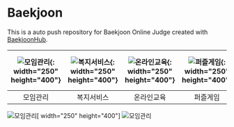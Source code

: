 # Baekjoon
This is a auto push repository for Baekjoon Online Judge created with [BaekjoonHub](https://github.com/BaekjoonHub/BaekjoonHub).



|![모임관리](https://github.com/slside/Baekjoon/assets/132821972/5ab2d12b-10e1-4135-9048-f6d4abe6c15e){: width="250" height="400"}|![복지서비스](https://github.com/slside/Baekjoon/assets/132821972/385ff0d7-61ad-49fc-b11e-fea60d7b727b){: width="250" height="400"}|![온라인교육](https://github.com/slside/Baekjoon/assets/132821972/0df3059a-b503-4a16-9b0e-a229423dc584){: width="250" height="400"}|![퍼즐게임](https://github.com/slside/Baekjoon/assets/132821972/776a6040-0358-44d4-a90a-3e7487d4b6cb){: width="250" height="400"}|![짝맞추기 게임](https://github.com/slside/Baekjoon/assets/132821972/a3c36d89-62e1-46dd-8275-d1256478fc17){: width="250" height="400"}|![랭킹페이지](https://github.com/slside/Baekjoon/assets/132821972/c1810c6c-18de-4690-8f65-96e4602d9078){: width="250" height="400"}|
|:---:|:---:|:---:|:---:|:---:|:---:|
|모임관리|복지서비스|온라인교육|퍼즐게임|짝맞추기게임|랭킹페이지


![모임관리](https://github.com/slside/Baekjoon/assets/132821972/5ab2d12b-10e1-4135-9048-f6d4abe6c15e)[ width="250" height="400"]
![모임관리](https://github.com/slside/Baekjoon/assets/132821972/5ab2d12b-10e1-4135-9048-f6d4abe6c15e)
